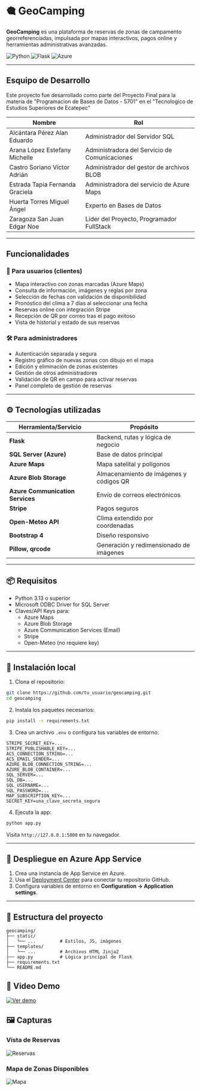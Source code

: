 
# 🎕 GeoCamping

**GeoCamping** es una plataforma de reservas de zonas de campamento georreferenciadas, impulsada por mapas interactivos, pagos online y herramientas administrativas avanzadas.

![Python](https://img.shields.io/badge/Python-3.13+-blue)
![Flask](https://img.shields.io/badge/Flask-2.x-lightgrey)
![Azure](https://img.shields.io/badge/Deployed%20on-Microsoft%20Azure-blue)

---
## Esquipo de Desarrollo

Este proyecto fue desarrollado como parte del Proyecto Final para la materia de "Programacion de Bases de Datos - 5701" en el "Tecnologico de Estudios Superiores de Ecatepec"

| Nombre          | Rol                     |
| --------------- | ----------------------- |
| Alcántara Pérez Alan Eduardo    | Administrador del Servidor SQL       |
| Arana López Estefany Michelle    | Administradora del Servicio de Comunicaciones   |
| Castro Soriano Víctor Adrián   | Administrador del gestor de archivos BLOB |
| Estrada Tapia Fernanda Graciela   | Administradora del servicio de Azure Maps     |
| Huerta Torres Miguel Ángel | Experto en Bases de Datos        |
| Zaragoza San Juan Edgar Noe | Lider del Proyecto, Programador FullStack        |

---

## Funcionalidades

### 👥 Para usuarios (clientes)
- Mapa interactivo con zonas marcadas (Azure Maps)
- Consulta de información, imágenes y reglas por zona
- Selección de fechas con validación de disponibilidad
- Pronóstico del clima a 7 días al seleccionar una fecha
- Reservas online con integración Stripe
- Recepción de QR por correo tras el pago exitoso
- Vista de historial y estado de sus reservas

### 🛠️ Para administradores
- Autenticación separada y segura
- Registro gráfico de nuevas zonas con dibujo en el mapa
- Edición y eliminación de zonas existentes
- Gestión de otros administradores
- Validación de QR en campo para activar reservas
- Panel completo de gestión de reservas

---

## ⚙️ Tecnologías utilizadas

| Herramienta/Servicio           | Propósito                                        |
|-------------------------------|--------------------------------------------------|
| **Flask**                     | Backend, rutas y lógica de negocio               |
| **SQL Server (Azure)**        | Base de datos principal                          |
| **Azure Maps**                | Mapa satelital y polígonos                       |
| **Azure Blob Storage**        | Almacenamiento de imágenes y códigos QR         |
| **Azure Communication Services** | Envío de correos electrónicos               |
| **Stripe**                    | Pagos seguros                                    |
| **Open-Meteo API**            | Clima extendido por coordenadas                 |
| **Bootstrap 4**               | Diseño responsivo                                |
| **Pillow, qrcode**            | Generación y redimensionado de imágenes         |

---

## 📦 Requisitos

- Python 3.13 o superior
- Microsoft ODBC Driver for SQL Server
- Claves/API Keys para:
  - Azure Maps
  - Azure Blob Storage
  - Azure Communication Services (Email)
  - Stripe
  - Open-Meteo (no requiere key)

---

## 🔧 Instalación local

1. Clona el repositorio:

```bash
git clone https://github.com/tu_usuario/geocamping.git
cd geocamping
```

2. Instala los paquetes necesarios:

```bash
pip install -r requirements.txt
```

3. Crea un archivo `.env` o configura tus variables de entorno:

```env
STRIPE_SECRET_KEY=...
STRIPE_PUBLISHABLE_KEY=...
ACS_CONNECTION_STRING=...
ACS_EMAIL_SENDER=...
AZURE_BLOB_CONNECTION_STRING=...
AZURE_BLOB_CONTAINER=...
SQL_SERVER=...
SQL_DB=...
SQL_USERNAME=...
SQL_PASSWORD=...
MAP_SUBSCRIPTION_KEY=...
SECRET_KEY=una_clave_secreta_segura
```

4. Ejecuta la app:

```bash
python app.py
```

Visita `http://127.0.0.1:5000` en tu navegador.

---

## 🚀 Despliegue en Azure App Service

1. Crea una instancia de App Service en Azure.
2. Usa el [Deployment Center](https://learn.microsoft.com/en-us/azure/app-service/deploy-continuous-deployment) para conectar tu repositorio GitHub.
3. Configura variables de entorno en **Configuration → Application settings**.

---

## 📄 Estructura del proyecto

```
geocamping/
├── static/
│   └── ...         # Estilos, JS, imágenes
├── templates/
│   └── ...         # Archivos HTML Jinja2
├── app.py          # Lógica principal de Flask
├── requirements.txt
└── README.md
```

## 🎥 Video Demo

[![Ver demo](assets/demo-preview.png)](https://youtu.be/_DtFGIQaS0k)

## 🖼️ Capturas

### Vista de Reservas
![Reservas](assets/reservas-screenshot.png)

### Mapa de Zonas Disponibles
![Mapa](assets/mapa-preview.png)
